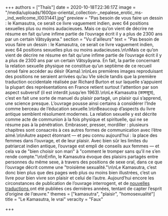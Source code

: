 +++
authors = ["Thaïs"]
date = 2020-10-18T22:36:17Z
image = "/media/uploads/1600px-oriental_collection-_nepalese_erotic_ms-_ind_wellcome_l0031441.jpg"
preview = "Pas besoin de vous faire un dessin : le Kamasutra, ce serait ce livre vaguement indien, avec 64 positions sexuelles plus ou moins audacieuses. Mais ce qu’on vient de décrire ne résume en fait qu’une infime partie de l’ouvrage écrit il y a plus de 2300 ans par un certain Vâtsyâyana."
section = "Vu d'ailleurs"
text = "Pas besoin de vous faire un dessin : le Kamasutra, ce serait ce livre vaguement indien, avec 64 positions sexuelles plus ou moins audacieuses.\n\nMais ce qu’on vient de décrire ne résume en fait qu’une infime partie de l’ouvrage écrit il y a plus de 2300 ans par un certain Vâtsyâyana. En fait, la partie concernant la relation sexuelle physique ne constitue qu’un septième de ce recueil censé faire accéder au désir (Kama).\n\nLes premières images reproduisant des positions ne seraient arrivées qu’au VIe siècle tandis que la première traduction occidentale réalisée par Richard Burton et sur laquelle s’appuient la plupart des représentations en France retient surtout l'attention par son aspect subversif (il est interdit jusqu’en 1963).\n\nLe Kamasutra (कामसूत्र), c’est en fait une sorte de manuel du plaisir partagé, un plaisir qui s’apprend, une science presque. L’ouvrage pousse ainsi certains à considérer l’Inde comme berceau de l’éducation sexuelle.\n\nBeaucoup d’aspects du livre antique semblent résolument modernes. La relation sexuelle y est décrite comme acte de communion à la fois physique et spirituelle, qui ne se résume pas à la pénétration. Embrasser, presser, mordiller : plusieurs chapitres sont consacrés à ces autres formes de communication avec l’être aimé.\n\nAutre aspect étonnant — et peu connu aujourd’hui : la place des femmes dans l’ouvrage, et de leur plaisir. Avec bien sûr les limites du patriarcat indien antique, l’ouvrage est empli de conseils aux femmes — et cela va de \"bien choisir son mari\" à \"comment le tromper sans qu’il ne s’en rende compte.\"\n\nEnfin, le Kamasutra évoque des plaisirs partagés entre personnes du même sexe, à travers des positions de sexe oral, dans ce que l’ouvrage décrit comme une \"troisième sexualité.\"\n\nLe Kamasutra, c’est donc bien plus que des pages web plus ou moins bien illustrées, c’est un livre pour bien vivre son plaisir et celui de l’autre. Aujourd’hui encore les circonstances de publication de l’ouvrage interrogent, et de [nouvelles traductions ](https://www.letemps.ch/culture/kamasutra-audela-fantasmes)ont été publiées ces dernières années, tentant de capter l’esprit d’origine de l’œuvre."
themes = ["kamasutra", "plaisir", "homosexualité"]
title = "Le Kamasutra, le vrai"
veracity = "Faux"

+++
